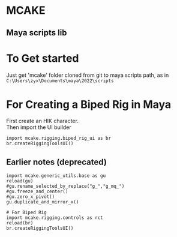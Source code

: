 # MCAKE
## Maya scripts lib

# To Get started
Just get 'mcake' folder cloned from git to maya scripts path, as in `C:\Users\zyx\Documents\maya\2022\scripts`

# For Creating a Biped Rig in Maya
First create an HIK character.  
Then import the UI builder  
```
import mcake.rigging.biped_rig_ui as br
br.createRiggingToolsUI()
```

## Earlier notes (deprecated)
```
import mcake.generic_utils.base as gu
reload(gu)
#gu.rename_selected_by_replace("g_","g_mq_")
#gu.freeze_and_center()
#gu.zero_x_pivot()
gu.duplicate_and_mirror_x()

# For Biped Rig
import mcake.rigging.controls as rct
reload(br)
br.createRiggingToolsUI()
```
